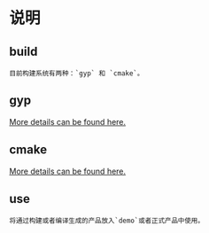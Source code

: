 # 说明

## build
    目前构建系统有两种：`gyp` 和 `cmake`。

## gyp
[More details can be found here.](./docs/gyp_readme.md)

## cmake
[More details can be found here.](./docs/cmake_readme.md)

## use
    将通过构建或者编译生成的产品放入`demo`或者正式产品中使用。



    